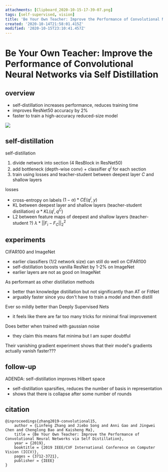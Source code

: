 ```yaml
---
attachments: [Clipboard_2020-10-15-17-39-07.png]
tags: [self-supervised, vision]
title: 'Be Your Own Teacher: Improve the Performance of Convolutional Neural Networks via Self Distillation'
created: '2020-10-14T21:58:01.415Z'
modified: '2020-10-15T23:10:41.457Z'
---
```


# Be Your Own Teacher: Improve the Performance of Convolutional Neural Networks via Self Distillation

## overview

- self-distillation increases performance, reduces training time
- improves ResNet50 accuracy by 2% 
- faster to train a high-accuracy reduced-size model

![](@attachment/Clipboard_2020-10-15-17-39-07.png)

## self-distillation

self-distillation
1. divide network into section (4 ResBlock in ResNet50)
2. add bottleneck (depth-wise conv) + classifier $q^i$ for each section
3. train using losses and teacher-student between deepest layer $C$ and shallow layers

losses
- cross-entropy on labels $(1 - \alpha) * CE(q^i,y)$
- KL between deepest layer and shallow layers (teacher-student distillation) $\alpha * KL(q^i,q^C)$
- L2 between feature maps of deepest and shallow layers (teacher-student ?) $\lambda * ||F_i - F_C||^2_2$


## experiments

CIFAR100 and ImageNet
- earlier classifiers (1/2 network size) can still do well on CIFAR100
- self-distillation boosts vanilla ResNet by 1-2% on ImageNet
- earlier layers are not as good on ImageNet

As performant as other distillation methods
- better than knowledge distillation but not significantly than AT or FitNet
- arguably faster since you don't have to train a model and then distill

Ever so mildly better than Deeply Supervised Nets
- it feels like there are far too many tricks for minimal final improvement

Does better when trained with gaussian noise
- they claim this means flat minima but I am super doubtful

Their vanishing gradient experiment shows that their model's gradients actually vanish faster???

## follow-up

ADENDA: self-distillation improves Hilbert space
- self-distillation sparsifies, reduces the number of basis in representation
- shows that there is collapse after some number of rounds


## citation

```
@inproceedings{zhang2019-convolutional15,
    author = {Linfeng Zhang and Jiebo Song and Anni Gao and Jingwei Chen and Chenglong Bao and Kaisheng Ma},
    title = {Be Your Own Teacher: Improve the Performance of Convolutional Neural Networks via Self Distillation},
    year = {2019},
    booktitle = {2019 IEEE/CVF International Conference on Computer Vision (ICCV)},
    pages = {3712-3721},
    publisher = {IEEE}
}
```
